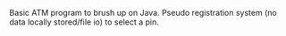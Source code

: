 Basic ATM program to brush up on Java. Pseudo registration system (no data locally stored/file io) to select a pin. 

